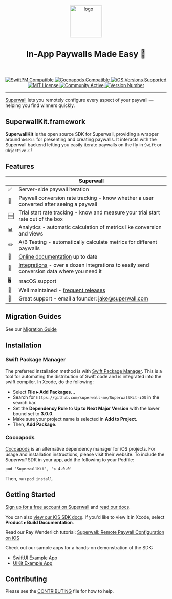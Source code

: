 <p align="center">
  <br />
  <img src=https://user-images.githubusercontent.com/3296904/158817914-144c66d0-572d-43a4-9d47-d7d0b711c6d7.png alt="logo" height="100px" />
  <h3 style="font-size:26" align="center">In-App Paywalls Made Easy 💸</h3>
  <br />
</p>

<p align="center">
  <a href="https://docs.superwall.com/docs/installation-via-spm">
    <img src="https://img.shields.io/badge/SwiftPM-Compatible-orange" alt="SwiftPM Compatible">
  </a>
  <a href="https://docs.superwall.com/docs/installation-via-cocoapods">
    <img src="https://img.shields.io/badge/pod-compatible-informational" alt="Cocoapods Compatible">
  </a>
  <a href="https://superwall.com/">
    <img src="https://img.shields.io/badge/ios%20version-%3E%3D%2013.0-blueviolet" alt="iOS Versions Supported">
  </a>
  <a href="https://github.com/superwall-me/paywall-ios/blob/master/LICENSE">
    <img src="https://img.shields.io/badge/license-MIT-green/" alt="MIT License">
  </a>
  <a href="https://superwall.com/">
    <img src="https://img.shields.io/badge/community-active-9cf" alt="Community Active">
  </a>
  <a href="https://superwall.com/">
    <img src="https://img.shields.io/github/v/tag/superwall-me/paywall-ios" alt="Version Number">
  </a>
</p>

----------------

[Superwall](https://superwall.com/) lets you remotely configure every aspect of your paywall — helping you find winners quickly.

## SuperwallKit.framework

**SuperwallKit** is the open source SDK for Superwall, providing a wrapper around `WebKit` for presenting and creating paywalls. It interacts with the Superwall backend letting you easily iterate paywalls on the fly in `Swift` or `Objective-C`!

## Features
|   | Superwall |
| --- | --- |
✅ | Server-side paywall iteration
🎯 | Paywall conversion rate tracking - know whether a user converted after seeing a paywall
🆓 | Trial start rate tracking - know and measure your trial start rate out of the box
📊 | Analytics - automatic calculation of metrics like conversion and views
✏️ | A/B Testing - automatically calculate metrics for different paywalls
📝 | [Online documentation](https://docs.superwall.com/docs) up to date
🔀 | [Integrations](https://docs.superwall.com/docs) - over a dozen integrations to easily send conversion data where you need it
🖥 | macOS support
💯 | Well maintained - [frequent releases](https://github.com/superwall-me/paywall-ios/releases)
📮 | Great support - email a founder: jake@superwall.com

## Migration Guides
See our [Migration Guide](M)

## Installation

### Swift Package Manager

The preferred installation method is with [Swift Package Manager](https://swift.org/package-manager/). This is a tool for automating the distribution of Swift code and is integrated into the swift compiler. In Xcode, do the following:

- Select **File ▸ Add Packages...**
- Search for `https://github.com/superwall-me/SuperwallKit-iOS` in the search bar.
- Set the **Dependency Rule** to **Up to Next Major Version** with the lower bound set to **3.0.0**.
- Make sure your project name is selected in **Add to Project**.
- Then, **Add Package**.

### Cocoapods

[Cocoapods](https://cocoapods.org) is an alternative dependency manager for iOS projects. For usage and installation instructions, please visit their website.
To include the *Superwall* SDK in your app, add the following to your Podfile:

```
pod 'SuperwallKit', '< 4.0.0'
```

Then, run `pod install`.

## Getting Started

[Sign up for a free account on Superwall](https://superwall.com/sign-up) and [read our docs](https://docs.superwall.com/docs).

You can also [view our iOS SDK docs](https://sdk.superwall.me/documentation/paywall/). If you'd like to view it in Xcode, select **Product ▸ Build Documentation**.

Read our Ray Wenderlich tutorial: [Superwall: Remote Paywall Configuration on iOS](https://www.raywenderlich.com/31484602-superwall-remote-paywall-configuration-on-ios)

Check out our sample apps for a hands-on demonstration of the SDK:

- [SwiftUI Example App](Examples/SuperwallSwiftUIExample)
- [UIKit Example App](Examples/SuperwallUIKitExample)

## Contributing

Please see the [CONTRIBUTING](.github/CONTRIBUTING.md) file for how to help.
